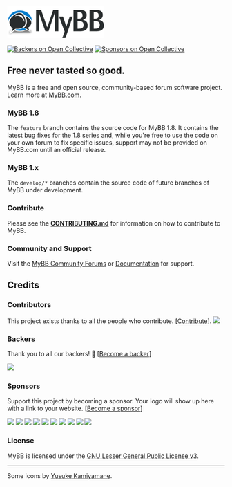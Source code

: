 [![MyBB](https://raw.githubusercontent.com/mybb/mybb/feature/images/logo.png "MyBB")](https://mybb.com "NatnaBB")

[![Backers on Open Collective](https://opencollective.com/mybb/backers/badge.svg)](#backers)
 [![Sponsors on Open Collective](https://opencollective.com/mybb/sponsors/badge.svg)](#sponsors)

## Free never tasted so good.
MyBB is a free and open source, community-based forum software project. Learn more at [MyBB.com](https://mybb.com).

### MyBB 1.8

The `feature` branch contains the source code for MyBB 1.8. It contains the latest bug fixes for the 1.8 series and, while you're free to use the code on your own forum to fix specific issues, support may not be provided on MyBB.com until an official release.

### MyBB 1.x

The `develop/*` branches contain the source code of future branches of MyBB under development.

### Contribute

Please see the [**CONTRIBUTING.md**](https://github.com/mybb/mybb/blob/feature/CONTRIBUTING.md) for information on how to contribute to MyBB.

### Community and Support
Visit the [MyBB Community Forums](https://community.mybb.com) or [Documentation](https://docs.mybb.com) for support.

## Credits

### Contributors

This project exists thanks to all the people who contribute. [[Contribute](CONTRIBUTING.md)].
<a href="https://github.com/mybb/mybb/graphs/contributors"><img src="https://opencollective.com/mybb/contributors.svg?width=890&button=false" /></a>


### Backers

Thank you to all our backers! 🙏 [[Become a backer](https://opencollective.com/mybb#backer)]

<a href="https://opencollective.com/mybb#backers" target="_blank"><img src="https://opencollective.com/mybb/backers.svg?width=890"></a>


### Sponsors

Support this project by becoming a sponsor. Your logo will show up here with a link to your website. [[Become a sponsor](https://opencollective.com/mybb#sponsor)]

<a href="https://opencollective.com/mybb/sponsor/0/website" target="_blank"><img src="https://opencollective.com/mybb/sponsor/0/avatar.svg"></a>
<a href="https://opencollective.com/mybb/sponsor/1/website" target="_blank"><img src="https://opencollective.com/mybb/sponsor/1/avatar.svg"></a>
<a href="https://opencollective.com/mybb/sponsor/2/website" target="_blank"><img src="https://opencollective.com/mybb/sponsor/2/avatar.svg"></a>
<a href="https://opencollective.com/mybb/sponsor/3/website" target="_blank"><img src="https://opencollective.com/mybb/sponsor/3/avatar.svg"></a>
<a href="https://opencollective.com/mybb/sponsor/4/website" target="_blank"><img src="https://opencollective.com/mybb/sponsor/4/avatar.svg"></a>
<a href="https://opencollective.com/mybb/sponsor/5/website" target="_blank"><img src="https://opencollective.com/mybb/sponsor/5/avatar.svg"></a>
<a href="https://opencollective.com/mybb/sponsor/6/website" target="_blank"><img src="https://opencollective.com/mybb/sponsor/6/avatar.svg"></a>
<a href="https://opencollective.com/mybb/sponsor/7/website" target="_blank"><img src="https://opencollective.com/mybb/sponsor/7/avatar.svg"></a>
<a href="https://opencollective.com/mybb/sponsor/8/website" target="_blank"><img src="https://opencollective.com/mybb/sponsor/8/avatar.svg"></a>
<a href="https://opencollective.com/mybb/sponsor/9/website" target="_blank"><img src="https://opencollective.com/mybb/sponsor/9/avatar.svg"></a>



### License
MyBB is licensed under the [GNU Lesser General Public License v3](https://mybb.com/about/license).

---
Some icons by [Yusuke Kamiyamane](http://p.yusukekamiyamane.com/).
